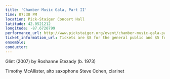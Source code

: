 ```yaml
---
title: 'Chamber Music Gala, Part II'
time: 07:30 PM
location: Pick-Staiger Concert Hall
latitude: 42.0521212
longitude: -87.6720799
performance_url: http://www.pickstaiger.org/event/chamber-music-gala-part-ii
ticket_information_url: Tickets are $8 for the general public and $5 for students
ensemble: 
conductor: 
---
```

Glint (2007) by Roshanne Etezady (b. 1973)

Timothy McAllister, alto saxophone
Steve Cohen, clarinet